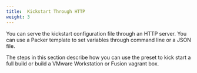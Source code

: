 ```yaml
---
title:  Kickstart Through HTTP
weight: 3
---
```


You can serve the kickstart configuration file through an HTTP server. You can use a Packer template to set variables through command line or a JSON file. 

The steps in this section describe how you can use the preset to kick start a full build or build a VMware Workstation or Fusion vagrant box.